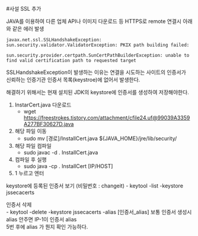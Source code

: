 #사설 SSL 추가

JAVA를 이용하여 다른 업체 API나 이미지 다운로드 등 HTTPS로 remote 연결시 아래와 같은 에러 발생
~~~
javax.net.ssl.SSLHandshakeException: sun.security.validator.ValidatorException: PKIX path building failed: 

sun.security.provider.certpath.SunCertPathBuilderException: unable to find valid certification path to requested target 
~~~

SSLHandshakeException이 발생하는 이유는 연결을 시도하는 사이트의 인증서가   
신뢰하는 인증기관 인증서 목록(keystroe)에 없어서 발생한다.

해결하기 위해서는 현재 설치된 JDK의 keystore에 인증서를 생성하여 저장해야한다.

1. InstarCert.java 다운로드
    - wget https://freestrokes.tistory.com/attachment/cfile24.uf@99039A3359A277BF30627D.java
2. 해당 파일 이동
    - sudo mv [경로]/InstallCert.java ${JAVA_HOME}/jre/lib/security/
3. 해당 파일 컴파일
    - sudo javac -d . InstallCert.java
4. 컴파일 후 실행 
    - sudo java -cp . InstallCert [IP/HOST]
5. 1 누르고 엔터 

keystore에 등록된 인증서 보기  (비밀번호 : changeit)
     - keytool -list -keystore jssecacerts 
     
인증서 삭제   
    - keytool -delete -keystore jssecacerts -alias [인증서_alias]
보통 인증서 생성시 alias 안주면 IP-1이 인증서 alias   
5번 후에 alias 가 뭔지 확인 가능하다.
